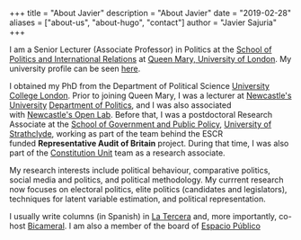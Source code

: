 +++
title = "About Javier"
description = "About Javier"
date = "2019-02-28"
aliases = ["about-us", "about-hugo", "contact"]
author = "Javier Sajuria"
+++


 I am a Senior Lecturer (Associate Professor) in Politics at the [School of Politics and International Relations](http://www.politics.qmul.ac.uk) at [Queen Mary, University of London](http://www.qmul.ac.uk). My university profile can be seen [here](https://www.qmul.ac.uk/politics/staff/profiles/sajuriajavier.html).


I obtained my PhD from the Department of Political Science [University College London](http://www.ucl.ac.uk). Prior to joining Queen Mary, I was a lecturer at [Newcastle's University][1] [Department of Politics][2], and I was also associated with [Newcastle's Open Lab][3]. Before that, I was a postdoctoral Research Associate at the [School of Government and Public Policy](http://www.strath.ac.uk/humanities/schoolofgovernmentandpublicpolicy/), [University of Strathclyde](http://www.strath.ac.uk/), working as part of the team behind the ESCR funded **Representative Audit of Britain** project. During that time, I was also part of the [Constitution Unit][4] team as a research associate.

My research interests include political behaviour, comparative politics, social media and politics, and political methodology. My currrent research now focuses on electoral politics, elite politics (candidates and legislators), techniques for latent variable estimation, and political representation.

I usually write columns (in Spanish) in [La Tercera](https://www.latercera.com/autor/javier-sajuria/) and, more importantly, co-host [Bicameral](https://open.spotify.com/show/7eL0L2zmrZA9BoSv2zXdzD). I am also a member of the board of [Espacio Público](www.espaciopublico.cl)


 [1]: http://www.ncl.ac.uk
 [2]: http://www.ncl.ac.uk/gps/politics/
 [3]: https://openlab.ncl.ac.uk
 [4]: http://www.ucl.ac.uk/constitution-unit/

